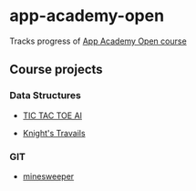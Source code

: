 # app-academy-open
Tracks progress of [App Academy Open course](https://open.appacademy.io/) 

## Course projects

### Data Structures
- [TIC TAC TOE AI](https://github.com/zapalagrzegorz/TIC-TAC-TOE-AI)

- [Knight's Travails](https://github.com/zapalagrzegorz/Knight-s-Travails)

### GIT
- [minesweeper](https://github.com/zapalagrzegorz/minesweeper)
